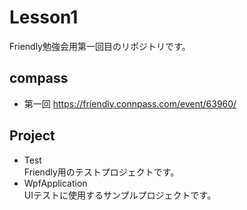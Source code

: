 # Lesson1
Friendly勉強会用第一回目のリポジトリです。

## compass
- 第一回 https://friendly.connpass.com/event/63960/

## Project
- Test  
  Friendly用のテストプロジェクトです。
- WpfApplication  
  UIテストに使用するサンプルプロジェクトです。

